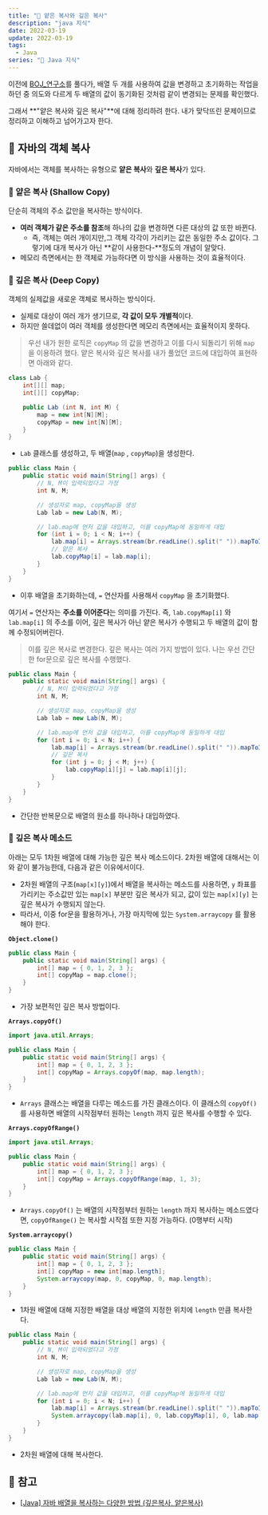 ```yaml
---
title: "📃 얕은 복사와 깊은 복사"
description: "java 지식"
date: 2022-03-19
update: 2022-03-19
tags:
  - Java
series: "📃 Java 지식"
---
```


이전에 [BOJ_연구소](https://subbblog.netlify.app/BOJ-14502/)를 풀다가, 배열 두 개를 사용하여 값을 변경하고 초기화하는 작업을 하던 중 의도와 다르게 두 배열의 값이 동기화된 것처럼 같이 변경되는 문제를 확인했다. 

그래서 **"얕은 복사와 깊은 복사"**에 대해 정리하려 한다. 내가 맞닥뜨린 문제이므로 정리하고 이해하고 넘어가고자 한다.

## 📍 자바의 객체 복사
자바에서는 객체를 복사하는 유형으로 **얕은 복사**와 **깊은 복사**가 있다.

### 📝 얕은 복사 (Shallow Copy)
단순히 객체의 주소 값만을 복사하는 방식이다.
- **여러 객체가 같은 주소를 참조**해 하나의 값을 변경하면 다른 대상의 값 또한 바뀐다.
  - 즉, 객체는 여러 개이지만,그 객체 각각이 가리키는 값은 동일한 주소 값이다. 그렇기에 대개 복사가 아닌 **같이 사용한다-**정도의 개념이 알맞다.
- 메모리 측면에서는 한 객체로 가능하다면 이 방식을 사용하는 것이 효율적이다.

### 📝 깊은 복사 (Deep Copy)
객체의 실제값을 새로운 객체로 복사하는 방식이다.
- 실제로 대상이 여러 개가 생기므로, **각 값이 모두 개별적**이다.
- 하지만 쓸데없이 여러 객체를 생성한다면 메모리 측면에서는 효율적이지 못하다.

> 우선 내가 원한 로직은 `copyMap` 의 값을 변경하고 이를 다시 되돌리기 위해 `map` 을 이용하려 했다. 얕은 복사와 깊은 복사를 내가 풀었던 코드에 대입하여 표현하면 아래와 같다.

```java
class Lab {
	int[][] map;
	int[][] copyMap;

	public Lab (int N, int M) {
		map = new int[N][M];
		copyMap = new int[N][M];
	}
}
```
- `Lab` 클래스를 생성하고, 두 배열(`map` , `copyMap`)을 생성한다. 

```java
public class Main {
	public static void main(String[] args) {
		// N, M이 입력되었다고 가정
		int N, M;

		// 생성자로 map, copyMap을 생성
		Lab lab = new Lab(N, M);

		// lab.map에 먼저 값을 대입하고, 이를 copyMap에 동일하게 대입
		for (int i = 0; i < N; i++) {
			lab.map[i] = Arrays.stream(br.readLine().split(" ")).mapToInt(Integer::parseInt).toArray();
			// 얕은 복사
			lab.copyMap[i] = lab.map[i];
		}
	}
}
```
- 이후 배열을 초기화하는데, `=` 연산자를 사용해서 `copyMap` 을 초기화했다.

여기서 `=` 연산자는 **주소를 이어준다**는 의미를 가진다. 즉, `lab.copyMap[i]` 와 `lab.map[i]` 의 주소를 이어, 깊은 복사가 아닌 얕은 복사가 수행되고 두 배열의 값이 함께 수정되어버린다.

> 이를 깊은 복사로 변경한다. 깊은 복사는 여러 가지 방법이 있다. 나는 우선 간단한 for문으로 깊은 복사를 수행했다.

```java
public class Main {
	public static void main(String[] args) {
		// N, M이 입력되었다고 가정
		int N, M;

		// 생성자로 map, copyMap을 생성
		Lab lab = new Lab(N, M);

		// lab.map에 먼저 값을 대입하고, 이를 copyMap에 동일하게 대입
		for (int i = 0; i < N; i++) {
			lab.map[i] = Arrays.stream(br.readLine().split(" ")).mapToInt(Integer::parseInt).toArray();
			// 깊은 복사
			for (int j = 0; j < M; j++) {
				lab.copyMap[i][j] = lab.map[i][j];
			}
		}
	}
}
```
- 간단한 반복문으로 배열의 원소를 하나하나 대입하였다.

### 📝 깊은 복사 메소드
아래는 모두 1차원 배열에 대해 가능한 깊은 복사 메소드이다. 2차원 배열에 대해서는 이와 같이 불가능한데, 다음과 같은 이유에서이다.
- 2차원 배열의 구조(`map[x][y]`)에서 배열을 복사하는 메소드를 사용하면, `y` 좌표를 가리키는 주소값만 있는 `map[x]` 부분만 깊은 복사가 되고, 값이 있는 `map[x][y]` 는 깊은 복사가 수행되지 않는다.
- 따라서, 이중 for문을 활용하거나, 가장 마지막에 있는 `System.arraycopy` 를 활용해야 한다.

**`Object.clone()`**
```java
public class Main {
	public static void main(String[] args) {
		int[] map = { 0, 1, 2, 3 };
		int[] copyMap = map.clone(); 
	}
}
```
- 가장 보편적인 깊은 복사 방법이다.

**`Arrays.copyOf()`**
```java
import java.util.Arrays;

public class Main {
	public static void main(String[] args) {
		int[] map = { 0, 1, 2, 3 };
		int[] copyMap = Arrays.copyOf(map, map.length);
	}
}
```
- `Arrays` 클래스는 배열을 다루는 메소드를 가진 클래스이다. 이 클래스의 `copyOf()` 를 사용하면 배열의 시작점부터 원하는 `length` 까지 깊은 복사를 수행할 수 있다.

**`Arrays.copyOfRange()`**
```java
import java.util.Arrays;

public class Main {
	public static void main(String[] args) {
		int[] map = { 0, 1, 2, 3 };
		int[] copyMap = Arrays.copyOfRange(map, 1, 3);
	}
}
```
- `Arrays.copyOf()` 는 배열의 시작점부터 원하는 `length` 까지 복사하는 메소드였다면, `copyOfRange()` 는 복사할 시작점 또한 지정 가능하다. (0행부터 시작)

**`System.arraycopy()`**
```java
public class Main {
	public static void main(String[] args) {
		int[] map = { 0, 1, 2, 3 };
		int[] copyMap = new int[map.length];
		System.arraycopy(map, 0, copyMap, 0, map.length);
	}
}
```
- 1차원 배열에 대해 지정한 배열을 대상 배열의 지정한 위치에 `length` 만큼 복사한다.

```java
public class Main {
	public static void main(String[] args) {
		// N, M이 입력되었다고 가정
		int N, M;

		// 생성자로 map, copyMap을 생성
		Lab lab = new Lab(N, M);

		// lab.map에 먼저 값을 대입하고, 이를 copyMap에 동일하게 대입
		for (int i = 0; i < N; i++) {
			lab.map[i] = Arrays.stream(br.readLine().split(" ")).mapToInt(Integer::parseInt).toArray();
			System.arraycopy(lab.map[i], 0, lab.copyMap[i], 0, lab.map[i].length);
		}
	}
}
```
- 2차원 배열에 대해 복사한다.

## 📕 참고
- [[Java] 자바 배열을 복사하는 다양한 방법 (깊은복사, 얕은복사)](https://coding-factory.tistory.com/548)